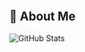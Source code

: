## 👥 About Me
![GitHub Stats](https://pixel-profile-ui.vercel.app/api/github-stats?username=mzm-uwu&screen_effect=true&include_all_commits=true&pixelate_avatar=true&background=linear-gradient%280deg%2C+%23313638FF+0%25%2C+%232e222fFF+100%25%29+&color=%23ffffffFF&hide=avatar)
